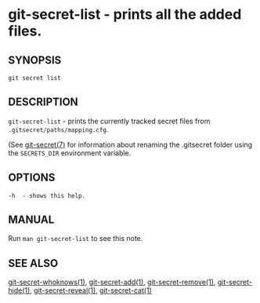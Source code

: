 git-secret-list - prints all the added files.
=============================================

## SYNOPSIS

    git secret list


## DESCRIPTION
`git-secret-list` - prints the currently tracked secret files from `.gitsecret/paths/mapping.cfg`.

(See [git-secret(7)](https://git-secret.io/git-secret) for information about renaming the .gitsecret
folder using the `SECRETS_DIR` environment variable.


## OPTIONS

    -h  - shows this help.


## MANUAL

Run `man git-secret-list` to see this note.


## SEE ALSO

[git-secret-whoknows(1)](https://git-secret.io/git-secret-whoknows), [git-secret-add(1)](https://git-secret.io/git-secret-add),
[git-secret-remove(1)](https://git-secret.io/git-secret-remove), [git-secret-hide(1)](https://git-secret.io/git-secret-hide),
[git-secret-reveal(1)](https://git-secret.io/git-secret-reveal), [git-secret-cat(1)](https://git-secret.io/git-secret-cat)
